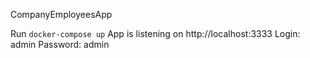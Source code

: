 CompanyEmployeesApp

Run `docker-compose up` 
App is listening on http://localhost:3333
Login: admin
Password: admin
